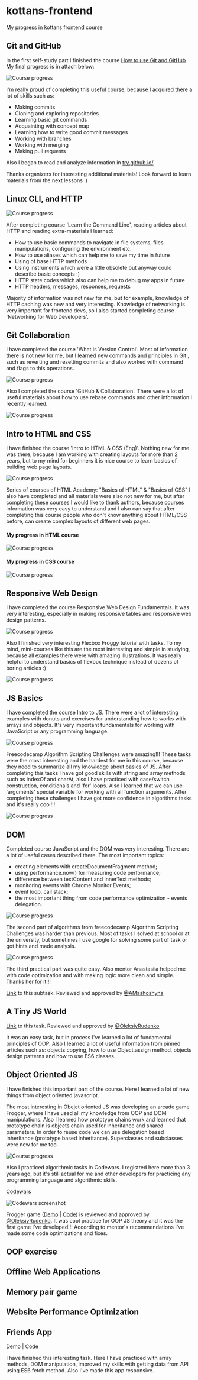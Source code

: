 # kottans-frontend
My progress in kottans frontend course

## Git and GitHub

In the first self-study part I finished the course [How to use Git and GitHub](https://www.udacity.com/course/how-to-use-git-and-github--ud775)
My final progress is in attach below:

![Course progress](https://github.com/kalash14/kottans-frontend/blob/master/task_git_github/git.jpg)

I'm really proud of completing this useful course, because I acquired there a lot of skills such as:

* Making commits 
* Cloning and exploring repositories
* Learning basic git commands
* Acquainting with concept map
* Learning how to write good commit messages
* Working with branches
* Working with merging
* Making pull requests

Also I began to read and analyze information in [try.github.io/](http://try.github.io/)

Thanks organizers for interesting additional materials! Look forward to learn materials from the next lessons :) 


## Linux CLI, and HTTP

![Course progress](https://github.com/kalash14/kottans-frontend/blob/master/task_linux_cli/1.png)

After completing course 'Learn the Command Line', reading articles about HTTP and reading extra-materials I learned:

* How to use basic commands to navigate in file systems, files manipulations, configuring the environment etc.
* How to use aliases which can help me to save my time in future
* Using of base HTTP methods
* Using instruments which were a little obsolete but anyway could describe basic concepts :) 
* HTTP state codes which also can help me to debug my apps in future
* HTTP headers, messages, responses, requests

Majority of information was not new for me, but for example, knowledge of HTTP caching was new and very interesting.
Knowledge of networking is very important for frontend devs, so I also started completing course 'Networking for Web Developers'.  

## Git Collaboration

I have completed the course 'What is Version Control'.
Most of information there is not new for me, but I learned new commands and principles in Git , such as reverting and resetting commits and also worked with command and flags to this operations.

![Course progress](https://github.com/kalash14/kottans-frontend/blob/master/task_git_collaboration/git.png)

Also I completed the course 'GitHub & Collaboration'. There were a lot of useful materials about how to use rebase commands and other information I recently learned.

![Course progress](https://github.com/kalash14/kottans-frontend/blob/master/task_git_collaboration/git-collab.png)


## Intro to HTML and CSS

I have finished the course 'Intro to HTML & CSS (Eng)'. Nothing new for me was there, because I am working with creating layouts for more than 2 years, but to my mind for beginners it is nice course to learn basics of building web page layouts.
 
![Course progress](https://github.com/kalash14/kottans-frontend/blob/master/task_git_html_css_intro/html-udacity.png) 

Series of courses of HTML Academy: "Basics of HTML" & "Basics of CSS" I also have completed and all materials were also not new for me, but after completing these courses I would like to thank authors, because courses information was very easy to understand and I also can say that after completing this course people who don't know anything about HTML/CSS before, can create complex layouts of different web pages.

#### My progress in HTML course
![Course progress](https://github.com/kalash14/kottans-frontend/blob/master/task_git_html_css_intro/html.png) 
#### My progress in CSS course
![Course progress](https://github.com/kalash14/kottans-frontend/blob/master/task_git_html_css_intro/css.png) 


## Responsive Web Design

I have completed the course Responsive Web Design Fundamentals. It was very interesting, especially in making responsive tables and responsive web design patterns.

![Course progress](https://github.com/kalash14/kottans-frontend/blob/master/task_responsive_web_design/resp_course.png) 

Also I finished very interesting Flexbox Froggy tutorial with tasks. To my mind, mini-courses like this are the most interesting and simple in studying, because all examples there were with amazing illustrations. It was really helpful to understand basics of flexbox technique instead of dozens of boring articles :)

![Course progress](https://github.com/kalash14/kottans-frontend/blob/master/task_responsive_web_design/frog.jpg) 


## JS Basics

I have completed the course Intro to JS. There were a lot of interesting examples with donuts and exercises for understanding how to works with arrays and objects. It's very important fundamentals for working with JavaScript or any programming language.

![Course progress](https://github.com/kalash14/kottans-frontend/blob/master/task_js_basics/js-intro.png)

Freecodecamp Algorithm Scripting Challenges were amazing!!! These tasks were the most interesting and the hardest for me in this course, because they need to summarize all my knowledge about basics of JS.
After completing this tasks I have got good skills with string and array methods such as indexOf and charAt, also I have practiced with case/switch construction, conditionals and 'for' loops.
Also I learned that we can use 'arguments' special variable for working with all function arguments. 
After completing these challenges I have got more confidence in algorithms tasks and it's really cool!!!   

![Course progress](https://github.com/kalash14/kottans-frontend/blob/master/task_js_basics/freecodecamp.jpg) 


## DOM

Completed course JavaScript and the DOM was very interesting.
There are a lot of useful cases described there. The most important topics:

* creating elements with createDocumentFragment method;
* using performance.now() for measuring code performance;
* difference between textContent and innerText methods;
* monitoring events with Chrome Monitor Events;
* event loop, call stack;
* the most important thing from code performance optimization - events delegation.

![Course progress](https://github.com/kalash14/kottans-frontend/blob/master/task_js_dom/dom-udacity.png)

The second part of algorithms from freecodecamp Algorithm Scripting Challenges was harder than previous.
Most of tasks I solved at school or at the university, but sometimes I use google for solving some part of task or got hints and made analysis.

![Course progress](https://github.com/kalash14/kottans-frontend/blob/master/task_js_dom/algorithms.jpg)

The third practical part was quite easy. Also mentor Anastasiia helped me with code optimization and with making logic more clean and simple.
Thanks her for it!!! 

[Link](https://github.com/kottans/frontend-2019-homeworks/blob/master/submissions/kalash14/js-dom/script.js) to this subtask.
Reviewed and approved by [@AMashoshyna](https://github.com/AMashoshyna)


## A Tiny JS World

[Link](https://github.com/kottans/frontend-2019-homeworks/blob/master/submissions/kalash14/a-tiny-JS-world/index.js) to this task.
Reviewed and approved by [@OleksiyRudenko](https://github.com/OleksiyRudenko/)

It was an easy task, but in process I've learned a lot of fundamental principles of OOP. 
Also I learned a lot of useful information from pinned articles such as: objects copying, how to use Object.assign method, objects design patterns and 
how to use ES6 classes.

## Object Oriented JS

I have finished this important part of the course.
Here I learned a lot of new things from object oriented javascript. 

The most interesting in Obejct oriented JS was developing an arcade game Frogger, where I have used all my knowledge from 
OOP and DOM manipulations.
Also I learned how prototype chains work and learned that prototype chain is objects chain used for inheritance and shared parameters.
In order to reuse code we can use delegation based inheritance (prototype based inheritance).
Superclasses and subclasses were new for me too. 

![Course progress](https://github.com/kalash14/kottans-frontend/blob/master/task_js_oop/oop-js-udacity.png)

Also I practiced algorithmic tasks in Codewars. I registred here more than 3 years ago, but it's still actual for me and other developers 
for practicing any programming language and algorithmic skills.  

[Codewars](https://www.codewars.com/users/mx_kalash)

![Codewars screenshot](https://github.com/kalash14/kottans-frontend/blob/master/task_js_oop/codewars.png)

Frogger game ([Demo](https://kalash14.github.io/frogger-game/) | [Code](https://github.com/kalash14/frogger-game)) is reviewed and approved by [@OleksiyRudenko](https://github.com/OleksiyRudenko).
It was cool practice for OOP JS theory and it was the first game I've developed!!!
According to mentor's recommendations I've made some code optimizations and fixes.

## OOP exercise

## Offline Web Applications

## Memory pair game

## Website Performance Optimization

## Friends App

[Demo](http://kalash14.github.io/friends-app/) | [Code](https://github.com/kalash14/friends-app)

I have finished this interesting task. Here I have practiced with array methods, DOM manipulation, improved my skills with getting data from API using ES6 fetch method.
Also I've made this app responsive. 



